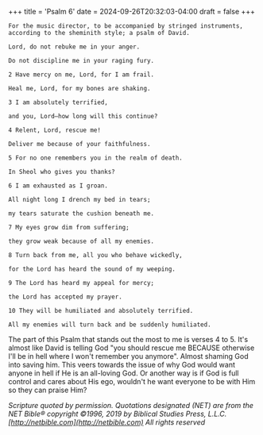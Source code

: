+++
title = 'Psalm 6'
date = 2024-09-26T20:32:03-04:00
draft = false
+++

```
For the music director, to be accompanied by stringed instruments, according to the sheminith style; a psalm of David.

Lord, do not rebuke me in your anger.

Do not discipline me in your raging fury.

2 Have mercy on me, Lord, for I am frail.

Heal me, Lord, for my bones are shaking.

3 I am absolutely terrified,

and you, Lord—how long will this continue?

4 Relent, Lord, rescue me!

Deliver me because of your faithfulness.

5 For no one remembers you in the realm of death.

In Sheol who gives you thanks?

6 I am exhausted as I groan.

All night long I drench my bed in tears;

my tears saturate the cushion beneath me.

7 My eyes grow dim from suffering;

they grow weak because of all my enemies.

8 Turn back from me, all you who behave wickedly,

for the Lord has heard the sound of my weeping.

9 The Lord has heard my appeal for mercy;

the Lord has accepted my prayer.

10 They will be humiliated and absolutely terrified.

All my enemies will turn back and be suddenly humiliated.

```

The part of this Psalm that stands out the most to me is verses 4 to 5. It's almost like David is telling God "you should rescue me BECAUSE otherwise I'll be in hell where I won't remember you anymore". Almost shaming God into saving him. This veers towards the issue of why God would want anyone in hell if He is an all-loving God. Or another way is if God is full control and cares about His ego, wouldn't he want everyone to be with Him so they can praise Him? 

_Scripture quoted by permission. Quotations designated (NET) are from the NET Bible® copyright ©1996, 2019 by Biblical Studies Press, L.L.C. [http://netbible.com](http://netbible.com) All rights reserved_
